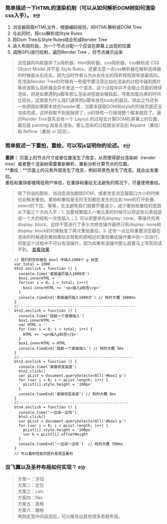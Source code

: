 <!--
 * @Author: 常培
 * @Date: 2019-08-24 20:02:25
 * @LastEditTime: 2019-09-07 11:55:06
 * @Description: HTML渲染机制（DOM树的解析，重拍，重绘，双飞翼圣杯布局）
 -->
### 简单描述一下HTML的渲染机制（可以从如何解析DOM树如何渲染css入手）。 `9分`
1. 浏览器获取HTML文件，根据编码规则，将HTML解析成DOM Tree
2. 与此同时，将css解析成Style Rules
3. 将Dom Tree与Style Rules结合形成Render Tree
4. 进入布局阶段，为一个节点分配一个应该在屏幕上出现的位置
5. 调用GPU进行绘制，遍历Render Tree ，将节点展示出来

> 浏览器的内核提供了js简析器、html简析器、css简析器，css解析成 CSS Object Model 并不是 Style Rules，还要注意一点css解析器在解析选择器的时候是从右往左，因为当时作者认为从右往左的简析规则效率是最高的。在渲染Render Tree的时候有一些细节要注意比如在渲染的过程中碰到图片等资源那么简析器会异步发送一个请求，这个过程中并不会阻止页面的继续渲染，但是如果遇到js脚本那么渲染进程就会被挂起，导致加载白屏的时间比较长，这就是为什么我们通常把js脚本放在body的最后。除此之外还有一些原因如果脚本放在header里，当脚本获取DOM和style的时候页面还没渲染完成，这样获取不到就报错了，js的特性一行报错整个脚本就挂了。遍历Render Tree首先会有一个 Layout 的过程去计算DOM在屏幕上的位置，最后是 painting 就是去渲染。那么渲染的过程就会涉及到 Repaint（重绘）和 Reflow（重拍 or 回流）。

### 简单叙述一下重拍，重绘，可以写js证明你的论述。 `8分`

**重排：** 页面上的节点尺寸或者位置发生了改变，从而使得部分渲染树（render tree）或者整个渲染树需要重新解析，重新分析计算节点的位置。   
**重绘：**页面上的元素外观发生了改变，例如背景色发生了改变。就会出发重绘。   
重绘和重排都被降低用户体验，在重排和重绘无法避免的情况下，尽量使用重绘。

> 除了你说的那些，当动态添加删除DOM，或者改变浏览器窗口大小的时候也会触发重拍。重拍和重绘是无时无刻都在发生的比如 tree的打开折叠、select的下拉、等等，无法避免我们就要尽量减少，减少重拍和重绘的思路从下面三个方向入手：1. 当要频繁插入一堆元素的时候可以把这些元素组装成一个大的结构一次性插入；2. 可以把整体先display: none，等操作完再 display: block，这样不管进行了多少次修改操作最终只有display: none和display: block的时候触发了两次重拍重绘。3. 还有一点比较重要浏览器在渲染的时候遇到重拍重绘会智能的把相近的重拍重绘操作集中到一次进行，但是这个过程中不可以有读操作，因为如果有读操作那么就要马上写否则读不到。
[查看效果](../demo/reflow.html)
```
    // 我们的目标是在 box1 中插入1000个 p 标签
    var total = 1000
    btn1.onclick = function () {
      console.time('直接遍历插入1000次')
      box1.innerHTML = ''
      for(var i = 0; i < total; i++){
        box1.innerHTML += '<p>插入p标签</p>'
      }
      console.timeEnd('直接遍历插入1000次') // 耗时大概 1000ms
    }
    // ---------------------------------------------------
    btn2.onclick = function () {
      console.time('组装一个直接插入')
      box1.innerHTML = ''
      var HTML = ''
      for (var i = 0; i < total; i++) {
        HTML += '<p>插入p标签</p>'
      }
      box1.innerHTML = HTML 
      console.timeEnd('组装一个直接插入') // 耗时大概 5ms
    }
    //---------------------------------------------------
    btn3.onclick = function () {
      console.time('直接改变高度')
      btn2.click()
      var pList = document.querySelectorAll('#box1 p')
      for (var i = 0; i < pList.length; i++) {
        pList[i].style.height = '100px'
      }
      console.timeEnd('直接改变高度') // 耗时大概 6ms
    }
    //-------------------------------------------------
    btn4.onclick = function () {
      console.time('一边读一边写')
      btn2.click()
      var pList = document.querySelectorAll('#box1 p')
      for (var i = 0; i < pList.length; i++) {
        pList[i].style.height = '100px'
        var h = pList[i].offsetHeight
      }
      console.timeEnd('一边读一边写')  // 耗时大概 700ms
    }
    // 可以看到性能的提升是很显著的
```

### 双飞翼以及圣杯布局如何实现？ `0分`
> 方案一：浮动   
> 方案二：定位   
> 方案三：calc   
> 方案四：flex   
> 方案五：表格   
> 方案六：栅格   
> 两侧定宽中间自适应，可以推导出其他很多奇葩布局。

